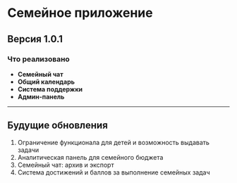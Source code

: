 # Семейное приложение

## Версия 1.0.1

### Что реализовано
- **Семейный чат**
- **Общий календарь**
- **Система поддержки**
- **Админ-панель**

---

## Будущие обновления
1. Ограничение функционала для детей и возможность выдавать задачи
2. Аналитическая панель для семейного бюджета
3. Семейный чат: архив и экспорт
4. Система достижений и баллов за выполнение семейных задач
